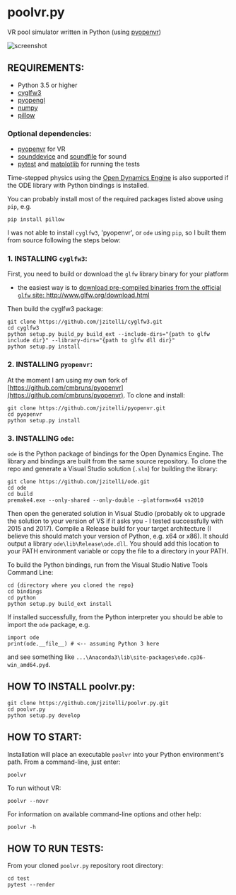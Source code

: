 # poolvr.py

VR pool simulator written in Python (using [pyopenvr](https://github.com/cmbruns/pyopenvr))

![screenshot](https://jzitelli.github.io/poolvr.py/images/screenshots/vrscreenshot.png)


## REQUIREMENTS:

- Python 3.5 or higher
- [cyglfw3](https://github.com/adamlwgriffiths/cyglfw3)
- [pyopengl](http://pyopengl.sourceforge.net)
- [numpy](http://www.numpy.org)
- [pillow](https://python-pillow.org)

### Optional dependencies:

- [pyopenvr](https://github.com/cmbruns/pyopenvr) for VR
- [sounddevice](https://pypi.org/project/sounddevice) and [soundfile](https://github.com/bastibe/SoundFile) for sound
- [pytest](https://www.pytest.org) and [matplotlib](https://matplotlib.org) for running the tests

Time-stepped physics using the [Open Dynamics Engine](https://ode)
is also supported if the ODE library with Python bindings is installed.

You can probably install most of the required packages listed above using `pip`, e.g.
```
pip install pillow
```
I was not able to install `cyglfw3`, 'pyopenvr', or `ode` using `pip`,
so I built them from source following the steps below:


### 1. INSTALLING `cyglfw3`:

First, you need to build or download the `glfw` library binary for your platform
- the easiest way is to [download pre-compiled binaries
from the official `glfw` site: http://www.glfw.org/download.html ](http://www.glfw.org/download.html)

Then build the cyglfw3 package:
```
git clone https://github.com/jzitelli/cyglfw3.git
cd cyglfw3
python setup.py build_py build_ext --include-dirs="{path to glfw include dir}" --library-dirs="{path to glfw dll dir}"
python setup.py install
```


### 2. INSTALLING `pyopenvr`:

At the moment I am using my own fork of [https://github.com/cmbruns/pyopenvr](https://github.com/cmbruns/pyopenvr).  To clone and install:
```
git clone https://github.com/jzitelli/pyopenvr.git
cd pyopenvr
python setup.py install
```


### 3. INSTALLING `ode`:

`ode` is the Python package of bindings for the Open Dynamics Engine.  The library and bindings are built from the same source repository.  To clone the repo and generate a Visual Studio solution (`.sln`) for building the library:
```
git clone https://github.com/jzitelli/ode.git
cd ode
cd build
premake4.exe --only-shared --only-double --platform=x64 vs2010
```
Then open the generated solution in Visual Studio (probably ok to upgrade the solution to your version of VS if it asks you - I tested successfully with 2015 and 2017).
Compile a Release build for your target architecture (I believe this should match your version of Python, e.g. x64 or x86).
It should output a library `ode\lib\Release\ode.dll`.  You should add this location to your PATH environment variable or copy the file to a directory in your PATH.

To build the Python bindings, run from the Visual Studio Native Tools Command Line:
```
cd {directory where you cloned the repo}
cd bindings
cd python
python setup.py build_ext install
```
If installed successfully, from the Python interpreter you should be able to import the `ode` package, e.g.
```
import ode
print(ode.__file__) # <-- assuming Python 3 here
```
and see something like `...\Anaconda3\lib\site-packages\ode.cp36-win_amd64.pyd`.


## HOW TO INSTALL poolvr.py:

```
git clone https://github.com/jzitelli/poolvr.py.git
cd poolvr.py
python setup.py develop
```


## HOW TO START:

Installation will place an executable `poolvr` into your Python environment's path.
From a command-line, just enter:
```
poolvr
```

To run without VR:
```
poolvr --novr
```

For information on available command-line options and other help:
```
poolvr -h
```

## HOW TO RUN TESTS:

From your cloned `poolvr.py` repository root directory:
```
cd test
pytest --render
```
